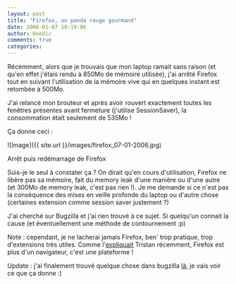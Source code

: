 ```yaml
---
layout: post
title: "Firefox, un panda rouge gourmand"
date: 2006-01-07 18:19:06
author: Hoedic
comments: true
categories: 
---
```



Récemment, alors que je trouvais que mon laptop ramait sans raison (et qu'en effet j'étais rendu à 850Mo de mémoire utilisée), j'ai arrêté Firefox tout en suivant l'utilisation de la mémoire vive qui en quelques instant est retombée à 500Mo.

J'ai relancé mon brouteur et après avoir rouvert exactement toutes les fenêtres présentes avant fermeture (j'utilise SessionSaver), la consommation était seulement de 535Mo !

Ça donne ceci :

![Image]({{ site.url }}/images/firefox_07-01-2006.jpg)
<div class="photoattrib">Arrêt puis redémarrage de Firefox</div>



Suis-je le seul à constater ça ? On dirait qu'en cours d'utilisation, Firefox ne libère pas sa mémoire, fait du memory leak d'une manière ou d'une autre (et 300Mo de memory leak, c'est pas rien !). Je me demande si ce n'est pas la conséquence des mises en veille profonde du laptop ou d'autre chose (certaines extension comme session saver justement ?)

J'ai cherché sur Bugzilla et j'ai rien trouvé à ce sujet. Si quelqu'un connait la cause (et éventuellement une méthode de contournement :p)

Note : cependant, je ne lacherai jamais Firefox, ben' trop pratique, trop d'extensions très utiles. Comme l'[expliquait](http://standblog.org/blog/2006/01/05/93114591-actu-firefox-et-mozilla-plus-qu-un-navigateur-un-terreau-technologique) Tristan récemment, Firefox est plus d'un navigateur, c'est une plateforme !

Update : j'ai finalement trouvé quelque chose dans bugzilla [là](https://bugzilla.mozilla.org/show_bug.cgi?id=319262#c10), je vais voir ce que ça donne :)